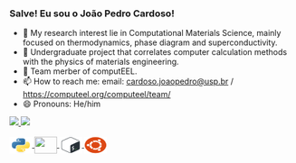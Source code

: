 ### Salve! Eu sou o João Pedro Cardoso!

- 🚀 My research interest lie in Computational Materials Science, mainly focused on thermodynamics, phase diagram and superconductivity.
- 🌱 Undergraduate project that correlates computer calculation methods with the physics of materials engineering.
- 💪 Team merber of computEEL.
- 📫 How to reach me: email: cardoso.joaopedro@usp.br / https://computeel.org/computeel/team/
- 😄 Pronouns: He/him

<div>
  <a href="https://github.com/joaopecardoso/github-readme-stats">
  <img height="180em" src="https://github-readme-stats.vercel.app/api?username=joaopecardoso&show_icons=true&theme=merko&include_all_commits=true&count_private=true"/>
  <img height="180em" src="https://github-readme-stats.vercel.app/api/top-langs/?username=joaopecardoso&layout=compact&langs_count=16&theme=merko"/>
  </div>  
  

<div style="display: inline_block"><br>
  <img align="center" height="30" width="40" src="https://raw.githubusercontent.com/devicons/devicon/master/icons/python/python-original.svg">
  <img align="center" height="30" width="40" src="https://cdn.jsdelivr.net/gh/devicons/devicon/icons/latex/latex-original.svg">
  <img align="center" height="30" width="40" src="https://raw.githubusercontent.com/devicons/devicon/master/icons/bash/bash-original.svg">
  <img align="center" height="30" width="40" src="https://raw.githubusercontent.com/devicons/devicon/master/icons/ubuntu/ubuntu-plain.svg">
  </div>
  
